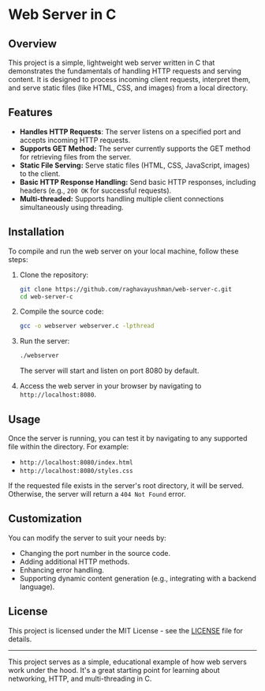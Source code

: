 
# Web Server in C

## Overview
This project is a simple, lightweight web server written in C that demonstrates the fundamentals of handling HTTP requests and serving content. It is designed to process incoming client requests, interpret them, and serve static files (like HTML, CSS, and images) from a local directory.

## Features
- **Handles HTTP Requests**: The server listens on a specified port and accepts incoming HTTP requests.
- **Supports GET Method:** The server currently supports the GET method for retrieving files from the server.
- **Static File Serving:** Serve static files (HTML, CSS, JavaScript, images) to the client.
- **Basic HTTP Response Handling:** Send basic HTTP responses, including headers (e.g., `200 OK` for successful requests).
- **Multi-threaded:** Supports handling multiple client connections simultaneously using threading.

## Installation
To compile and run the web server on your local machine, follow these steps:

1. Clone the repository:
   ```bash
   git clone https://github.com/raghavayushman/web-server-c.git
   cd web-server-c
   ```

2. Compile the source code:
   ```bash
   gcc -o webserver webserver.c -lpthread
   ```

3. Run the server:
   ```bash
   ./webserver
   ```

   The server will start and listen on port 8080 by default.

4. Access the web server in your browser by navigating to `http://localhost:8080`.

## Usage
Once the server is running, you can test it by navigating to any supported file within the directory. For example:

- `http://localhost:8080/index.html`
- `http://localhost:8080/styles.css`

If the requested file exists in the server's root directory, it will be served. Otherwise, the server will return a `404 Not Found` error.

## Customization
You can modify the server to suit your needs by:
- Changing the port number in the source code.
- Adding additional HTTP methods.
- Enhancing error handling.
- Supporting dynamic content generation (e.g., integrating with a backend language).

## License
This project is licensed under the MIT License - see the [LICENSE](LICENSE) file for details.

---

This project serves as a simple, educational example of how web servers work under the hood. It's a great starting point for learning about networking, HTTP, and multi-threading in C.
